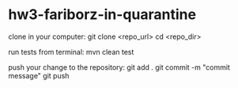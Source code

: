 # hw3-fariborz-in-quarantine

clone in your computer: 
    git clone <repo_url>
    cd <repo_dir>

run tests from terminal: 
    mvn clean test

push your change to the repository: 
    git add . 
    git commit -m "commit message"
    git push